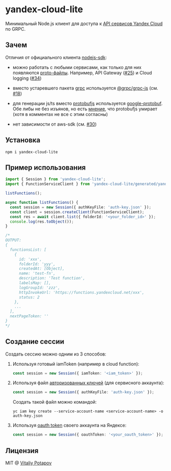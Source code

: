 # yandex-cloud-lite
Минимальный Node.js клиент для доступа к [API сервисов Yandex Cloud](https://cloud.yandex.ru/docs/api-design-guide) по GRPC.

## Зачем
Отличия от официального клиента [nodejs-sdk](https://github.com/yandex-cloud/nodejs-sdk):

* можно работать с любыми сервисами, как только для них появляются [proto-файлы](https://github.com/yandex-cloud/cloudapi). Например, API Gateway ([#25](https://github.com/yandex-cloud/nodejs-sdk/issues/25)) и Cloud logging ([#34](https://github.com/yandex-cloud/nodejs-sdk/issues/34))

* вместо устаревшего пакета [grpc](https://www.npmjs.com/package/grpc#nodejs-grpc-library) используется [@grpc/grpc-js](https://www.npmjs.com/package/@grpc/grpc-js) (см. [#18](https://github.com/yandex-cloud/nodejs-sdk/issues/18))

* для генерации js/ts вместо [protobufjs](https://github.com/protobufjs/protobuf.js) используется [google-protobuf](https://github.com/protocolbuffers/protobuf/tree/master/js). Обе либы не без изъянов, но есть [мнение](https://github.com/protobufjs/protobuf.js/issues/1327), что protobufjs умирает (хотя в комментах не все с этим согласны)

* нет зависимости от aws-sdk (см. [#30](https://github.com/yandex-cloud/nodejs-sdk/issues/18))

## Установка
```
npm i yandex-cloud-lite
```

## Пример использования
```ts
import { Session } from 'yandex-cloud-lite';
import { FunctionServiceClient } from 'yandex-cloud-lite/generated/yandex/cloud/serverless/functions/v1/function_service_grpc_pb';

listFunctions();

async function listFunctions() {
  const session = new Session({ authKeyFile: 'auth-key.json' });
  const client = session.createClient(FunctionServiceClient);
  const res = await client.list({ folderId: '<your_folder_id>' });
  console.log(res.toObject());
}

/*
OUTPUT:
{
  functionsList: [
    {
      id: 'xxx',
      folderId: 'yyy',
      createdAt: [Object],
      name: 'test-fn',
      description: 'Test function',
      labelsMap: [],
      logGroupId: 'zzz',
      httpInvokeUrl: 'https://functions.yandexcloud.net/xxx',
      status: 2
    },
    ...
  ],
  nextPageToken: ''
}
*/
```

## Создание сессии
Создать сессию можно одним из 3 способов:

1. Используя готовый iamToken (например в cloud function):
   ```ts
   const session = new Session({ iamToken: '<iam_token>' });
   ```

2. Используя файл [авторизованных ключей](https://cloud.yandex.ru/docs/iam/operations/authorized-key/create) (для сервисного аккаунта):
   ```ts
   const session = new Session({ authKeyFile: 'auth-key.json' });
   ```
   Создать такой файл можно командой:
   ```
   yc iam key create --service-account-name <service-account-name> -o auth-key.json
   ```
3. Используя [oauth token](https://cloud.yandex.ru/docs/iam/operations/iam-token/create) своего аккаунта на Яндексе:
   ```ts
   const session = new Session({ oauthToken: '<your_oauth_token>' });
   ```


## Лицензия
MIT @ [Vitaliy Potapov](https://github.com/vitalets)
